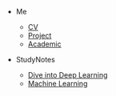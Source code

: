 <!-- docs/_sidebar.md -->

* Me
  * [CV](Me/CV.md)
  * [Project](Me/Project.md)
  * [Academic](Me/Academic.md)

* StudyNotes
  * [Dive into Deep Learning](StudyNotes/DiveintoDeepLearning/)
  * [Machine Learning](StudyNotes/MachineLearning/)
